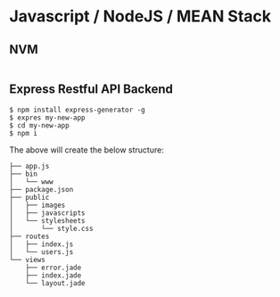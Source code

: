 # Javascript / NodeJS / MEAN Stack 

## NVM
```
```

## Express Restful API Backend

```
$ npm install express-generator -g
$ expres my-new-app
$ cd my-new-app
$ npm i
```

The above will create the below structure:
```
├── app.js
├── bin
│   └── www
├── package.json
├── public
│   ├── images
│   ├── javascripts
│   └── stylesheets
│       └── style.css
├── routes
│   ├── index.js
│   └── users.js
└── views
    ├── error.jade
    ├── index.jade
    └── layout.jade
```


